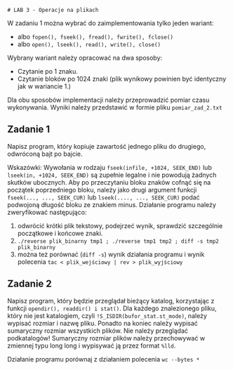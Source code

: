     # LAB 3 - Operacje na plikach

W zadaniu 1 można wybrać do zaimplementowania tylko jeden wariant:
- albo `fopen(), fseek(), fread(), fwrite(), fclose()`
- albo `open(), lseek(), read(), write(), close()`

Wybrany wariant należy opracować na dwa sposoby:
- Czytanie po 1 znaku.
- Czytanie bloków po 1024 znaki (plik wynikowy powinien być identyczny jak w wariancie 1.)

Dla obu sposobów implementacji należy przeprowadzić pomiar czasu wykonywania. Wyniki należy przedstawić w formie pliku `pomiar_zad_2.txt `

## Zadanie 1 
Napisz program, który kopiuje zawartość jednego pliku do drugiego, odwróconą bajt po bajcie.

Wskazówki: Wywołania w rodzaju `fseek(infile, +1024, SEEK_END)` lub `lseek(in, +1024, SEEK_END)` są zupełnie legalne i nie powodują żadnych skutków ubocznych. Aby po przeczytaniu bloku znaków cofnąć się na początek poprzedniego bloku, należy jako drugi argument funkcji `fseek(..., ..., SEEK_CUR)` lub `lseek(...., ..., SEEK_CUR)` podać podwojoną długość bloku ze znakiem minus. Działanie programu należy zweryfikować następująco: 

1) odwrócić krótki plik tekstowy, podejrzeć wynik, sprawdzić szczególnie początkowe i końcowe znaki. 
2) `./reverse plik_binarny tmp1 ; ./reverse tmp1 tmp2 ; diff -s tmp2 plik_binarny`
3) można też porównać (`diff -s`) wynik działania programu i wynik polecenia `tac < plik_wejściowy | rev > plik_wyjściowy`

## Zadanie 2 
Napisz program, który będzie przeglądał bieżący katalog, korzystając z funkcji `opendir(), readdir() i stat()`. Dla każdego znalezionego pliku, który nie jest katalogiem, czyli `!S_ISDIR(bufor_stat.st_mode)`, należy wypisać rozmiar i nazwę pliku. Ponadto na koniec należy wypisać sumaryczny rozmiar wszystkich plików. Nie należy przeglądać podkatalogów! Sumaryczny rozmiar plików należy przechowywać w zmiennej typu long long i wypisywać ją przez format `%lld`.

Działanie programu porównaj z działaniem polecenia `wc --bytes *`
